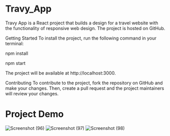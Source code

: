
# Travy_App
Travy App is a React project that builds a design for a travel website with the functionality of responsive web design. The project is hosted on GitHub.

Getting Started
To install the project, run the following command in your terminal:

npm install

npm start

The project will be available at http://localhost:3000.

Contributing
To contribute to the project, fork the repository on GitHub and make your changes. Then, create a pull request and the project maintainers will review your changes.

# Project Demo
![Screenshot (96)](https://github.com/mahaveer82/Travy_App/assets/77223066/e8d45a88-179b-46aa-8543-ec4f37c8086d)
![Screenshot (97)](https://github.com/mahaveer82/Travy_App/assets/77223066/3e798b03-34d8-4d9f-aebe-7d2ee39c63fa)
![Screenshot (98)](https://github.com/mahaveer82/Travy_App/assets/77223066/b1d7c0f4-46bf-4a37-8593-dd613acdc0d3)

